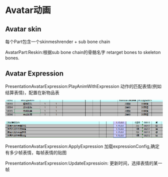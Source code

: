 # Avatar动画

## Avatar skin

每个Part包含一个skinmeshrender + sub bone chain

AvatarPart:Reskin:根据sub bone chain的骨骼名字 retarget bones to skeleton bones.

## Avatar Expression

PresentationAvatarExpression:PlayAnimWithExpression 动作的匹配表情\(例如结算表情\)，配置在新物品表

![](../../../.gitbook/assets/image%20%28234%29.png)

![](../../../.gitbook/assets/image%20%28235%29.png)

PresentationAvatarExpression:ApplyExpression 加载expressionConfig,确定有多少帧表情，每帧表情的贴图

PresentationAvatarExpression:UpdateExpressioin: 更新时间，选择表情的某一帧



